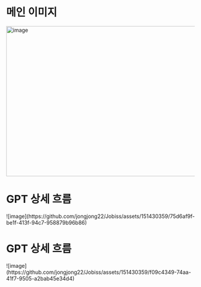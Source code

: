
<h1>메인 이미지</h1>
<img alt="image" width="700px;" height=" 400px;" align="center" src="https://github.com/jongjong22/Jobiss/assets/151430359/b19c18d2-bf23-4189-b427-157dbabba49c"><br>
<h1>GPT 상세 흐름</h1>
![image](https://github.com/jongjong22/Jobiss/assets/151430359/75d6af9f-be1f-413f-94c7-958879b96b86)<br>
<h1>GPT 상세 흐름</h1>
![image](https://github.com/jongjong22/Jobiss/assets/151430359/f09c4349-74aa-41f7-9505-a2bab45e34d4)
